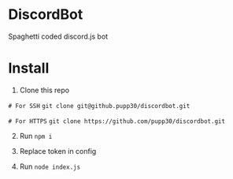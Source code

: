 # DiscordBot
Spaghetti coded discord.js bot

# Install

1. Clone this repo

`# For SSH`
`git clone git@github.pupp30/discordbot.git`

`# For HTTPS`
`git clone https://github.com/pupp30/discordbot.git`

2. Run `npm i`

3. Replace token in config

4. Run `node index.js`
